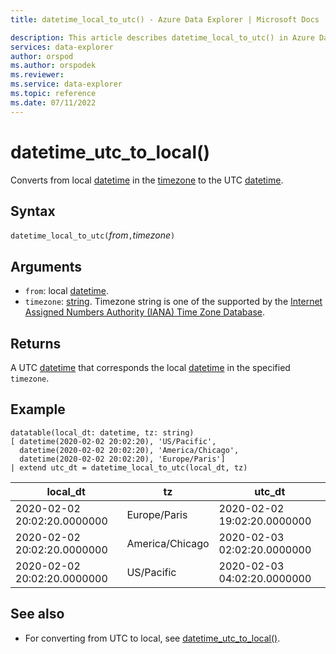 ```yaml
---
title: datetime_local_to_utc() - Azure Data Explorer | Microsoft Docs

description: This article describes datetime_local_to_utc() in Azure Data Explorer.
services: data-explorer
author: orspod
ms.author: orspodek
ms.reviewer: 
ms.service: data-explorer
ms.topic: reference
ms.date: 07/11/2022
---
```

# datetime_utc_to_local()

Converts from local [datetime](./scalar-data-types/datetime.md) in the [timezone](https://www.iana.org/time-zones) to the UTC [datetime](./scalar-data-types/datetime.md).

## Syntax

`datetime_local_to_utc(`*from*`,`*timezone*`)`

## Arguments

* `from`: local [datetime](./scalar-data-types/datetime.md).
* `timezone`: [string](./scalar-data-types/string.md). Timezone string is one of the supported by the [Internet Assigned Numbers Authority (IANA) Time Zone Database](https://www.iana.org/time-zones).


## Returns

A UTC [datetime](./scalar-data-types/datetime.md) that corresponds the local [datetime](./scalar-data-types/datetime.md) in the specified `timezone`.

## Example

```kusto
datatable(local_dt: datetime, tz: string)
[ datetime(2020-02-02 20:02:20), 'US/Pacific', 
  datetime(2020-02-02 20:02:20), 'America/Chicago', 
  datetime(2020-02-02 20:02:20), 'Europe/Paris']
| extend utc_dt = datetime_local_to_utc(local_dt, tz)
```

|local_dt|tz|utc_dt|
|---|---|---|
|2020-02-02 20:02:20.0000000|Europe/Paris|2020-02-02 19:02:20.0000000|
|2020-02-02 20:02:20.0000000|America/Chicago|2020-02-03 02:02:20.0000000|
|2020-02-02 20:02:20.0000000|US/Pacific|2020-02-03 04:02:20.0000000|


## See also

* For converting from UTC to local, see [datetime_utc_to_local()](datetime_utc_to_local.md).



